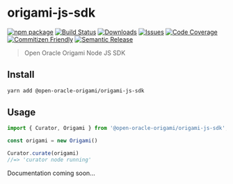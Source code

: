 # origami-js-sdk

[![npm package][npm-img]][npm-url]
[![Build Status][build-img]][build-url]
[![Downloads][downloads-img]][downloads-url]
[![Issues][issues-img]][issues-url]
[![Code Coverage][codecov-img]][codecov-url]
[![Commitizen Friendly][commitizen-img]][commitizen-url]
[![Semantic Release][semantic-release-img]][semantic-release-url]

> Open Oracle Origami Node JS SDK

## Install

```bash
yarn add @open-oracle-origami/origami-js-sdk
```

## Usage

```ts
import { Curator, Origami } from '@open-oracle-origami/origami-js-sdk';

const origami = new Origami()

Curator.curate(origami)
//=> 'curator node running'
```

Documentation coming soon...

[build-img]:https://github.com/OpenOracleOrigami/origami-js-sdk/actions/workflows/release.yml/badge.svg
[build-url]:https://github.com/OpenOracleOrigami/origami-js-sdk/actions/workflows/release.yml
[downloads-img]:https://img.shields.io/npm/dt/typescript-npm-package-template
[downloads-url]:https://www.npmtrends.com/typescript-npm-package-template
[npm-img]:https://img.shields.io/npm/v/typescript-npm-package-template
[npm-url]:https://www.npmjs.com/package/typescript-npm-package-template
[issues-img]:https://img.shields.io/github/issues/ryansonshine/typescript-npm-package-template
[issues-url]:https://github.com/OpenOracleOrigami/origami-js-sdk/issues
[codecov-img]:https://codecov.io/gh/OpenOracleOrigami/origami-js-sdk/branch/main/graph/badge.svg
[codecov-url]:https://codecov.io/gh/OpenOracleOrigami/origami-js-sdk
[semantic-release-img]:https://img.shields.io/badge/%20%20%F0%9F%93%A6%F0%9F%9A%80-semantic--release-e10079.svg
[semantic-release-url]:https://github.com/semantic-release/semantic-release
[commitizen-img]:https://img.shields.io/badge/commitizen-friendly-brightgreen.svg
[commitizen-url]:http://commitizen.github.io/cz-cli/
